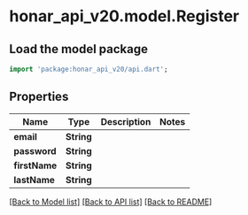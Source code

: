 # honar_api_v20.model.Register

## Load the model package
```dart
import 'package:honar_api_v20/api.dart';
```

## Properties
Name | Type | Description | Notes
------------ | ------------- | ------------- | -------------
**email** | **String** |  | 
**password** | **String** |  | 
**firstName** | **String** |  | 
**lastName** | **String** |  | 

[[Back to Model list]](../README.md#documentation-for-models) [[Back to API list]](../README.md#documentation-for-api-endpoints) [[Back to README]](../README.md)


